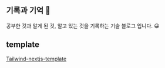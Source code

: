 ## 기록과 기억 📝

공부한 것과 알게 된 것, 알고 있는 것을 기록하는 기술 블로그 입니다. 😀

## template

[Tailwind-nextjs-template](https://github.com/timlrx/tailwind-nextjs-starter-blog)
